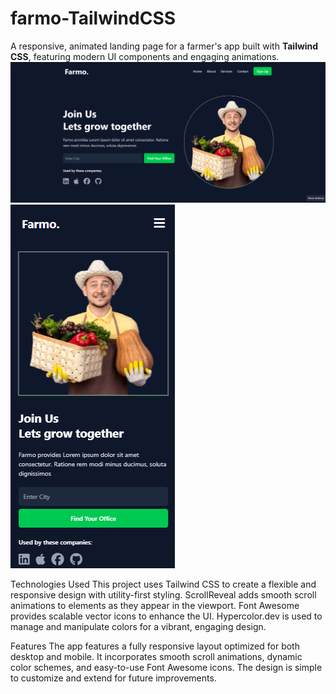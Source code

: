 # farmo-TailwindCSS
A responsive, animated landing page for a farmer's app built with **Tailwind CSS**, featuring modern UI components and engaging animations.
![Landing Page desktop](landingpage.png)
![Landing Page mobile](landingpg2.png)

Technologies Used
This project uses Tailwind CSS to create a flexible and responsive design with utility-first styling. ScrollReveal adds smooth scroll animations to elements as they appear in the viewport. Font Awesome provides scalable vector icons to enhance the UI. Hypercolor.dev is used to manage and manipulate colors for a vibrant, engaging design.

Features
The app features a fully responsive layout optimized for both desktop and mobile. It incorporates smooth scroll animations, dynamic color schemes, and easy-to-use Font Awesome icons. The design is simple to customize and extend for future improvements.
